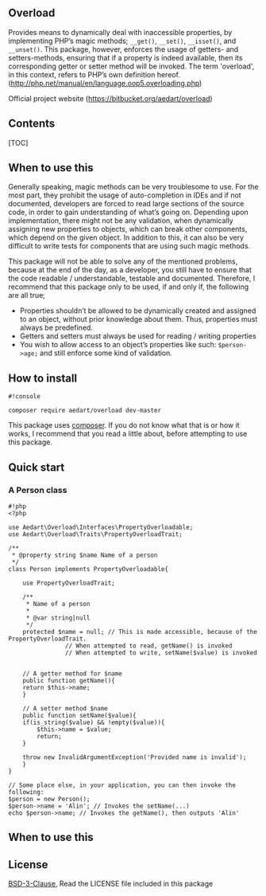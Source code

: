 ## Overload ##

Provides means to dynamically deal with inaccessible properties, by implementing PHP’s magic methods;
`__get()`, `__set()`, `__isset()`, and `__unset()`. This package, however, enforces the usage of getters- and setters-methods, ensuring that if a property
is indeed available, then its corresponding getter or setter method will be invoked. The term 'overload', in this context, refers to PHP’s own definition hereof. (http://php.net/manual/en/language.oop5.overloading.php)

Official project website (https://bitbucket.org/aedart/overload)

## Contents ##

[TOC]

## When to use this ##

Generally speaking, magic methods can be very troublesome to use. For the most part, they prohibit the usage of auto-completion in IDEs and if not documented, developers are forced to read large sections of the source code, in order to gain understanding of what’s going on. Depending upon implementation, there might not be any validation, when dynamically assigning new properties to objects, which can break other components, which depend on the given object. In addition to this, it can also be very difficult to write tests for components that are using such magic methods.

This package will not be able to solve any of the mentioned problems, because at the end of the day, as a developer, you still have to ensure that the code readable / understandable, testable and documented. Therefore, I recommend that this package only to be used, if and only if, the following are all true;

-	Properties shouldn’t be allowed to be dynamically created and assigned to an object, without prior knowledge about them. Thus, properties must always be predefined.
-	Getters and setters must always be used for reading / writing properties
-	You wish to allow access to an object’s properties like such: `$person->age;` and still enforce some kind of validation.

## How to install ##

```
#!console

composer require aedart/overload dev-master
```

This package uses [composer](https://getcomposer.org/). If you do not know what that is or how it works, I recommend that you read a little about, before attempting to use this package.

## Quick start ##

### A Person class ###

```
#!php
<?php

use Aedart\Overload\Interfaces\PropertyOverloadable;
use Aedart\Overload\Traits\PropertyOverloadTrait;

/**
 * @property string $name Name of a person
 */
class Person implements PropertyOverloadable{
    
    use PropertyOverloadTrait;
    
    /**
     * Name of a person
     * 
     * @var string|null
     */
    protected $name = null; // This is made accessible, because of the PropertyOverloadTrait.
			    // When attempted to read, getName() is invoked
			    // When attempted to write, setName($value) is invoked
    
    
    // A getter method for $name
    public function getName(){
	return $this->name;
    }

    // A setter method $name
    public function setName($value){
	if(is_string($value) && !empty($value)){
	    $this->name = $value;
	    return;
	}
	
	throw new InvalidArgumentException('Provided name is invalid');
    }
}

// Some place else, in your application, you can then invoke the following:
$person = new Person();
$person->name = 'Alin'; // Invokes the setName(...)
echo $person->name;	// Invokes the getName(), then outputs 'Alin'

```

## When to use this ##

## License ##

[BSD-3-Clause](http://spdx.org/licenses/BSD-3-Clause), Read the LICENSE file included in this package